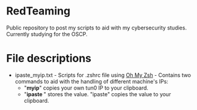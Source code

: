 # RedTeaming
Public repository to post my scripts to aid with my cybersecurity studies. Currently studying for the OSCP.

# File descriptions
- ipaste_myip.txt - Scripts for .zshrc file using [Oh My Zsh](https://ohmyz.sh) - Contains two commands to aid with the handling of different machine's IPs:
  - "**myip**" copies your own tun0 IP to your clipboard.
  - "**ipaste *<IP>***" stores the <IP> value. "ipaste" copies the <IP> value to your clipboard.
